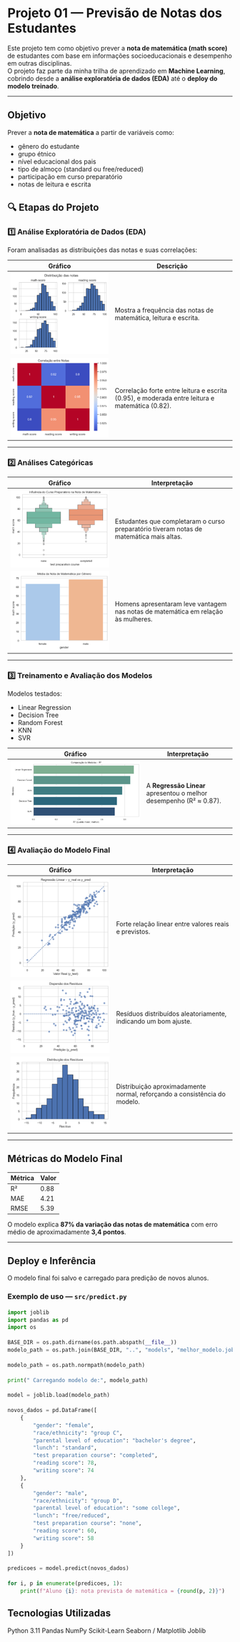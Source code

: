 # Projeto 01 — Previsão de Notas dos Estudantes

Este projeto tem como objetivo prever a **nota de matemática (math score)** de estudantes com base em informações socioeducacionais e desempenho em outras disciplinas.  
O projeto faz parte da minha trilha de aprendizado em **Machine Learning**, cobrindo desde a **análise exploratória de dados (EDA)** até o **deploy do modelo treinado**.

---

## Objetivo

Prever a **nota de matemática** a partir de variáveis como:
- gênero do estudante  
- grupo étnico  
- nível educacional dos pais  
- tipo de almoço (standard ou free/reduced)  
- participação em curso preparatório  
- notas de leitura e escrita


## 🔍 Etapas do Projeto

### **1️⃣ Análise Exploratória de Dados (EDA)**

Foram analisadas as distribuições das notas e suas correlações:

| Gráfico | Descrição |
|----------|------------|
| ![Distribuição das Notas](imagens/distribuicao-de-notas.png) | Mostra a frequência das notas de matemática, leitura e escrita. |
| ![Correlação entre Notas](imagens/correlacao-notas.png) | Correlação forte entre leitura e escrita (0.95), e moderada entre leitura e matemática (0.82). |

---

### **2️⃣ Análises Categóricas**

| Gráfico | Interpretação |
|----------|---------------|
| ![Influência do Curso Preparatório](imagens/influencia-curso.png) | Estudantes que completaram o curso preparatório tiveram notas de matemática mais altas. |
| ![Média por Gênero](imagens/media-por-genero.png) | Homens apresentaram leve vantagem nas notas de matemática em relação às mulheres. |

---

### **3️⃣ Treinamento e Avaliação dos Modelos**

Modelos testados:
- Linear Regression  
- Decision Tree  
- Random Forest  
- KNN  
- SVR  

| Gráfico | Interpretação |
|----------|---------------|
| ![Comparação de Modelos](imagens/comparacao.png) | A **Regressão Linear** apresentou o melhor desempenho (R² ≈ 0.87). |

---

### **4️⃣ Avaliação do Modelo Final**

| Gráfico | Interpretação |
|----------|---------------|
| ![Regressão Linear — Real vs Predito](imagens/regressao-linear.png) | Forte relação linear entre valores reais e previstos. |
| ![Dispersão dos Resíduos](imagens/dispersao-residuos.png) | Resíduos distribuídos aleatoriamente, indicando um bom ajuste. |
| ![Distribuição dos Resíduos](imagens/distribuicao-residuos.png) | Distribuição aproximadamente normal, reforçando a consistência do modelo. |

---

## Métricas do Modelo Final

| Métrica | Valor |
|----------|-------|
| R²       | 0.88 |
| MAE      | 4.21 |
| RMSE     | 5.39 |

O modelo explica **87% da variação das notas de matemática** com erro médio de aproximadamente **3,4 pontos**.

---

## Deploy e Inferência

O modelo final foi salvo e carregado para predição de novos alunos.

### Exemplo de uso — `src/predict.py`
```python
import joblib
import pandas as pd
import os

BASE_DIR = os.path.dirname(os.path.abspath(__file__))
modelo_path = os.path.join(BASE_DIR, "..", "models", "melhor_modelo.joblib")

modelo_path = os.path.normpath(modelo_path)

print(" Carregando modelo de:", modelo_path)

model = joblib.load(modelo_path)

novos_dados = pd.DataFrame([
    {
        "gender": "female",
        "race/ethnicity": "group C",
        "parental level of education": "bachelor's degree",
        "lunch": "standard",
        "test preparation course": "completed",
        "reading score": 78,
        "writing score": 74
    },
    {
        "gender": "male",
        "race/ethnicity": "group D",
        "parental level of education": "some college",
        "lunch": "free/reduced",
        "test preparation course": "none",
        "reading score": 60,
        "writing score": 58
    }
])

predicoes = model.predict(novos_dados)

for i, p in enumerate(predicoes, 1):
    print(f"Aluno {i}: nota prevista de matemática = {round(p, 2)}")
```

## Tecnologias Utilizadas

Python 3.11
Pandas
NumPy
Scikit-Learn
Seaborn / Matplotlib
Joblib



